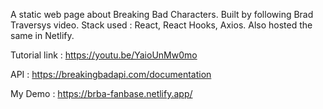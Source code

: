 A static web page about Breaking Bad Characters. Built by following Brad Traversys video.
Stack used : React, React Hooks, Axios. Also hosted the same in Netlify.

Tutorial link : https://youtu.be/YaioUnMw0mo

API : https://breakingbadapi.com/documentation

My Demo : https://brba-fanbase.netlify.app/
 
